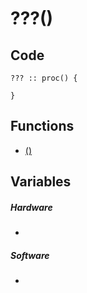 # ???()

## Code
```
??? :: proc() {
	
}
```
## Functions
- [()](bank0/)
## Variables
##### Hardware
- [](variables/hardware/)
##### Software
- [](variables/software/)